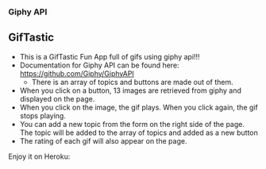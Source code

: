 
### Giphy API
## GifTastic 

* This is a GifTastic Fun App full of gifs using giphy api!!!
* Documentation for Giphy API can be found here: https://github.com/Giphy/GiphyAPI
	* There is an array of topics and buttons are made out of them.
* When you click on a button, 13 images are retrieved from giphy and displayed on the page.
* When you click on the image, the gif plays. When you click again, the gif stops playing.
* You can add a new topic from the form on the right side of the page. The topic will be added to the array of topics and added as a new button
* The rating of each gif will also appear on the page.

Enjoy it on Heroku: 


